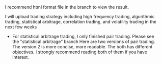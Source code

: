 
I recommend html format file in the branch to view the result.  

I will upload trading strategy including high frequency trading, algorithmic trading, statistical arbitrage, correlation trading, and volatility trading in the next few weeks

- For statistical arbitrage trading, I only finished pair trading. Please see the "statistical arbitrage" branch
  Here are two versions of pair trading. The version 2 is more concise, more readable. The both has different objectives. I strongly         recommend reading both of them if you have interest.
